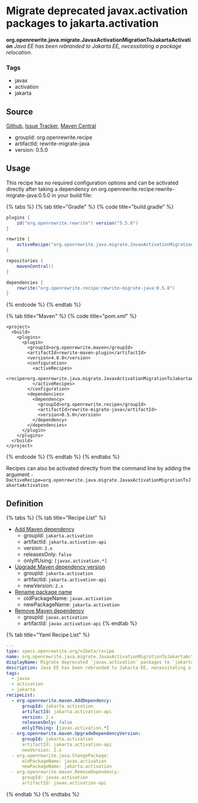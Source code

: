 # Migrate deprecated javax.activation packages to jakarta.activation

 **org.openrewrite.java.migrate.JavaxActivationMigrationToJakartaActivation** _Java EE has been rebranded to Jakarta EE, necessitating a package relocation._

### Tags

* javax
* activation
* jakarta

## Source

[Github](https://github.com/openrewrite/rewrite-migrate-java), [Issue Tracker](https://github.com/openrewrite/rewrite-migrate-java/issues), [Maven Central](https://search.maven.org/artifact/org.openrewrite.recipe/rewrite-migrate-java/0.5.0/jar)

* groupId: org.openrewrite.recipe
* artifactId: rewrite-migrate-java
* version: 0.5.0

## Usage

This recipe has no required configuration options and can be activated directly after taking a dependency on org.openrewrite.recipe:rewrite-migrate-java:0.5.0 in your build file:

{% tabs %}
{% tab title="Gradle" %}
{% code title="build.gradle" %}
```groovy
plugins {
    id("org.openrewrite.rewrite") version("5.5.0")
}

rewrite {
    activeRecipe("org.openrewrite.java.migrate.JavaxActivationMigrationToJakartaActivation")
}

repositories {
    mavenCentral()
}

dependencies {
    rewrite("org.openrewrite.recipe:rewrite-migrate-java:0.5.0")
}
```
{% endcode %}
{% endtab %}

{% tab title="Maven" %}
{% code title="pom.xml" %}
```markup
<project>
  <build>
    <plugins>
      <plugin>
        <groupId>org.openrewrite.maven</groupId>
        <artifactId>rewrite-maven-plugin</artifactId>
        <version>4.8.0</version>
        <configuration>
          <activeRecipes>
            <recipe>org.openrewrite.java.migrate.JavaxActivationMigrationToJakartaActivation</recipe>
          </activeRecipes>
        </configuration>
        <dependencies>
          <dependency>
            <groupId>org.openrewrite.recipe</groupId>
            <artifactId>rewrite-migrate-java</artifactId>
            <version>0.5.0</version>
          </dependency>
        </dependencies>
      </plugin>
    </plugins>
  </build>
</project>
```
{% endcode %}
{% endtab %}
{% endtabs %}

Recipes can also be activated directly from the command line by adding the argument `-DactiveRecipe=org.openrewrite.java.migrate.JavaxActivationMigrationToJakartaActivation`

## Definition

{% tabs %}
{% tab title="Recipe List" %}
* [Add Maven dependency](../../maven/adddependency.md)
  * groupId: `jakarta.activation`
  * artifactId: `jakarta.activation-api`
  * version: `2.x`
  * releasesOnly: `false`
  * onlyIfUsing: `[javax.activation.*]`
* [Upgrade Maven dependency version](../../maven/upgradedependencyversion.md)
  * groupId: `jakarta.activation`
  * artifactId: `jakarta.activation-api`
  * newVersion: `2.x`
* [Rename package name](../changepackage.md)
  * oldPackageName: `javax.activation`
  * newPackageName: `jakarta.activation`
* [Remove Maven dependency](../../maven/removedependency.md)
  * groupId: `javax.activation`
  * artifactId: `javax.activation-api`
{% endtab %}

{% tab title="Yaml Recipe List" %}
```yaml
---
type: specs.openrewrite.org/v1beta/recipe
name: org.openrewrite.java.migrate.JavaxActivationMigrationToJakartaActivation
displayName: Migrate deprecated `javax.activation` packages to `jakarta.activation`
description: Java EE has been rebranded to Jakarta EE, necessitating a package relocation.
tags:
  - javax
  - activation
  - jakarta
recipeList:
  - org.openrewrite.maven.AddDependency:
      groupId: jakarta.activation
      artifactId: jakarta.activation-api
      version: 2.x
      releasesOnly: false
      onlyIfUsing: [javax.activation.*]
  - org.openrewrite.maven.UpgradeDependencyVersion:
      groupId: jakarta.activation
      artifactId: jakarta.activation-api
      newVersion: 2.x
  - org.openrewrite.java.ChangePackage:
      oldPackageName: javax.activation
      newPackageName: jakarta.activation
  - org.openrewrite.maven.RemoveDependency:
      groupId: javax.activation
      artifactId: javax.activation-api
```
{% endtab %}
{% endtabs %}

